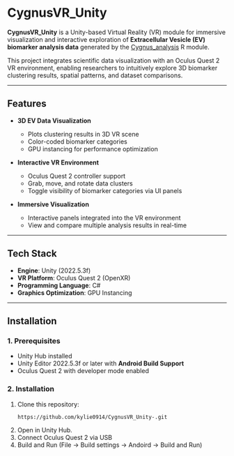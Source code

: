 # CygnusVR_Unity

**CygnusVR_Unity** is a Unity-based Virtual Reality (VR) module for immersive visualization and interactive exploration of **Extracellular Vesicle (EV) biomarker analysis data** generated by the [Cygnus_analysis](https://github.com/kylie0914/Cygnus_analysis.git) R module.

This project integrates scientific data visualization with an Oculus Quest 2 VR environment, enabling researchers to intuitively explore 3D biomarker clustering results, spatial patterns, and dataset comparisons.

---

## Features
- **3D EV Data Visualization**
  - Plots clustering results in 3D VR scene
  - Color-coded biomarker categories
  - GPU instancing for performance optimization

- **Interactive VR Environment**
  - Oculus Quest 2 controller support
  - Grab, move, and rotate data clusters
  - Toggle visibility of biomarker categories via UI panels

- **Immersive Visualization**
  - Interactive panels integrated into the VR environment
  - View and compare multiple analysis results in real-time

---

## Tech Stack
- **Engine**: Unity (2022.5.3f)
- **VR Platform**: Oculus Quest 2 (OpenXR)
- **Programming Language**: C#
- **Graphics Optimization**: GPU Instancing

--- 
## Installation
### 1. Prerequisites
- Unity Hub installed
- Unity Editor 2022.5.3f or later with **Android Build Support**
- Oculus Quest 2 with developer mode enabled

### 2. Installation
1. Clone this repository:
   ```bash
   https://github.com/kylie0914/CygnusVR_Unity-.git

2. Open in Unity Hub.
3. Connect Oculus Quest 2 via USB
4. Build and Run (File -> Build settings -> Andoird -> Build and Run)

   
